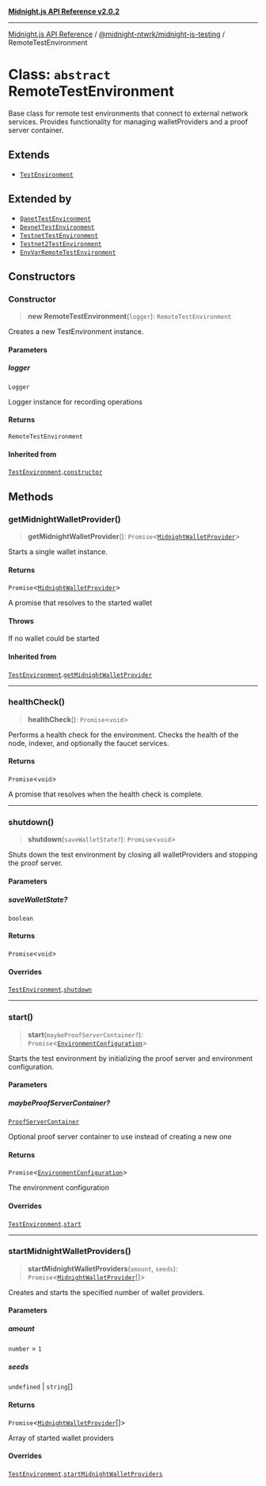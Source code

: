 [**Midnight.js API Reference v2.0.2**](../../../README.md)

***

[Midnight.js API Reference](../../../packages.md) / [@midnight-ntwrk/midnight-js-testing](../README.md) / RemoteTestEnvironment

# Class: `abstract` RemoteTestEnvironment

Base class for remote test environments that connect to external network services.
Provides functionality for managing walletProviders and a proof server container.

## Extends

- [`TestEnvironment`](TestEnvironment.md)

## Extended by

- [`QanetTestEnvironment`](QanetTestEnvironment.md)
- [`DevnetTestEnvironment`](DevnetTestEnvironment.md)
- [`TestnetTestEnvironment`](TestnetTestEnvironment.md)
- [`Testnet2TestEnvironment`](Testnet2TestEnvironment.md)
- [`EnvVarRemoteTestEnvironment`](EnvVarRemoteTestEnvironment.md)

## Constructors

### Constructor

> **new RemoteTestEnvironment**(`logger`): `RemoteTestEnvironment`

Creates a new TestEnvironment instance.

#### Parameters

##### logger

`Logger`

Logger instance for recording operations

#### Returns

`RemoteTestEnvironment`

#### Inherited from

[`TestEnvironment`](TestEnvironment.md).[`constructor`](TestEnvironment.md#constructor)

## Methods

### getMidnightWalletProvider()

> **getMidnightWalletProvider**(): `Promise`\<[`MidnightWalletProvider`](MidnightWalletProvider.md)\>

Starts a single wallet instance.

#### Returns

`Promise`\<[`MidnightWalletProvider`](MidnightWalletProvider.md)\>

A promise that resolves to the started wallet

#### Throws

If no wallet could be started

#### Inherited from

[`TestEnvironment`](TestEnvironment.md).[`getMidnightWalletProvider`](TestEnvironment.md#getmidnightwalletprovider)

***

### healthCheck()

> **healthCheck**(): `Promise`\<`void`\>

Performs a health check for the environment.
Checks the health of the node, indexer, and optionally the faucet services.

#### Returns

`Promise`\<`void`\>

A promise that resolves when the health check is complete.

***

### shutdown()

> **shutdown**(`saveWalletState?`): `Promise`\<`void`\>

Shuts down the test environment by closing all walletProviders and stopping the proof server.

#### Parameters

##### saveWalletState?

`boolean`

#### Returns

`Promise`\<`void`\>

#### Overrides

[`TestEnvironment`](TestEnvironment.md).[`shutdown`](TestEnvironment.md#shutdown)

***

### start()

> **start**(`maybeProofServerContainer?`): `Promise`\<[`EnvironmentConfiguration`](../interfaces/EnvironmentConfiguration.md)\>

Starts the test environment by initializing the proof server and environment configuration.

#### Parameters

##### maybeProofServerContainer?

[`ProofServerContainer`](../interfaces/ProofServerContainer.md)

Optional proof server container to use instead of creating a new one

#### Returns

`Promise`\<[`EnvironmentConfiguration`](../interfaces/EnvironmentConfiguration.md)\>

The environment configuration

#### Overrides

[`TestEnvironment`](TestEnvironment.md).[`start`](TestEnvironment.md#start)

***

### startMidnightWalletProviders()

> **startMidnightWalletProviders**(`amount`, `seeds`): `Promise`\<[`MidnightWalletProvider`](MidnightWalletProvider.md)[]\>

Creates and starts the specified number of wallet providers.

#### Parameters

##### amount

`number` = `1`

##### seeds

`undefined` | `string`[]

#### Returns

`Promise`\<[`MidnightWalletProvider`](MidnightWalletProvider.md)[]\>

Array of started wallet providers

#### Overrides

[`TestEnvironment`](TestEnvironment.md).[`startMidnightWalletProviders`](TestEnvironment.md#startmidnightwalletproviders)

